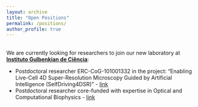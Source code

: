 ```yaml
---
layout: archive
title: "Open Positions"
permalink: /positions/
author_profile: true
---
```


<br>
We are currently looking for researchers to join our new laboratory at <b><u><a href="https://gulbenkian.pt/ciencia/">Instituto Gulbenkian de Ciência</a></u></b>:

* Postdoctoral researcher ERC-CoG-101001332 in the project: “Enabling Live-Cell 4D Super-Resolution Microscopy Guided by Artificial
Intelligence (SelfDriving4DSR)” - <a href="https://gulbenkian.pt/ciencia/wp-content/uploads/sites/47/2022/03/OCB-RHenriques-ERC-Postdoc-Optical-and-ML-Eng-1_Rev-NC_TR_JPL.pdf">link</a>
* Postdoctoral researcher core-funded with expertise in Optical and Computational Biophysics - <a href="https://gulbenkian.pt/ciencia/wp-content/uploads/sites/47/2022/02/Post-Doc-call_Henriques-Lab.pdf">link</a>
